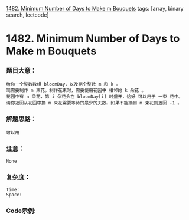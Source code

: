 [1482. Minimum Number of Days to Make m Bouquets](https://leetcode.com/problems/minimum-number-of-days-to-make-m-bouquets/)
tags: [array, binary search, leetcode] 
# 1482. Minimum Number of Days to Make m Bouquets

### 题目大意：
    给你一个整数数组 bloomDay，以及两个整数 m 和 k 。
    现需要制作 m 束花。制作花束时，需要使用花园中 相邻的 k 朵花 。
    花园中有 n 朵花，第 i 朵花会在 bloomDay[i] 时盛开，恰好 可以用于 一束 花中。
    请你返回从花园中摘 m 束花需要等待的最少的天数。如果不能摘到 m 束花则返回 -1 。

### 解题思路：
    可以用
### 注意：
    None
### 复杂度：
    Time:
    Space: 
### Code示例:
```Java

```
